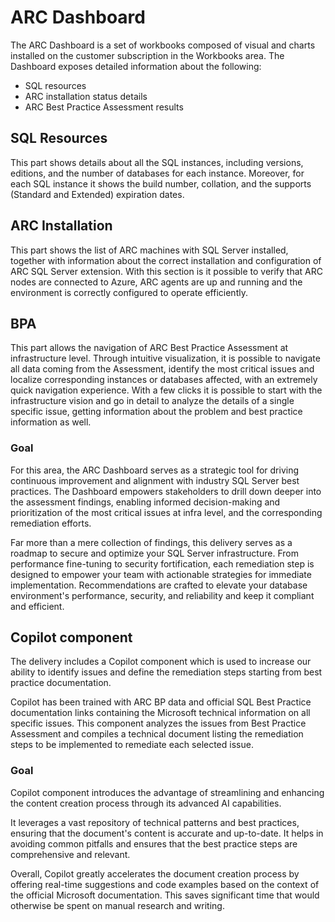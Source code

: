 # ARC Dashboard

The ARC Dashboard is a set of workbooks composed of visual and charts installed on the customer subscription in the Workbooks area. The Dashboard exposes detailed information about the following: 

* SQL resources  
* ARC installation status details 
* ARC Best Practice Assessment results 

 
## SQL Resources 

This part shows details about all the SQL instances, including versions, editions, and the number of databases for each instance. Moreover, for each SQL instance it shows the build number, collation, and the supports (Standard and Extended) expiration dates.  

## ARC Installation 

This part shows the list of ARC machines with SQL Server installed, together with information about the correct installation and configuration of ARC SQL Server extension. With this section is it possible to verify that ARC nodes are connected to Azure, ARC agents are up and running and the environment is correctly configured to operate efficiently. 

 

## BPA 

This part allows the navigation of ARC Best Practice Assessment at infrastructure level. Through intuitive visualization, it is possible to navigate all data coming from the Assessment, identify the most critical issues and localize corresponding instances or databases affected, with an extremely quick navigation experience. With a few clicks it is possible to start with the infrastructure vision and go in detail to analyze the details of a single specific issue, getting information about the problem and best practice information as well.  

 

### Goal 

For this area, the ARC Dashboard serves as a strategic tool for driving continuous improvement and alignment with industry SQL Server best practices. The Dashboard empowers stakeholders to drill down deeper into the assessment findings, enabling informed decision-making and prioritization of the most critical issues at infra level, and the corresponding remediation efforts.  

Far more than a mere collection of findings, this delivery serves as a roadmap to secure and optimize your SQL Server infrastructure. From performance fine-tuning to security fortification, each remediation step is designed to empower your team with actionable strategies for immediate implementation. Recommendations are crafted to elevate your database environment's performance, security, and reliability and keep it compliant and efficient. 

 

## Copilot component 

The delivery includes a Copilot component which is used to increase our ability to identify issues and define the remediation steps starting from best practice documentation.  

Copilot has been trained with ARC BP data and official SQL Best Practice documentation links containing the Microsoft technical information on all specific issues. This component analyzes the issues from Best Practice Assessment and compiles a technical  document listing the remediation steps to be implemented to remediate each selected issue.  

 

### Goal 

Copilot component introduces the advantage of streamlining and enhancing the content creation process through its advanced AI capabilities.  

It leverages a vast repository of technical patterns and best practices, ensuring that the document's content is accurate and up-to-date. It helps in avoiding common pitfalls and ensures that the best practice steps are comprehensive and relevant.  

Overall, Copilot greatly accelerates the document creation process by offering real-time suggestions and code examples based on the context of the official Microsoft documentation. This saves significant time that would otherwise be spent on manual research and writing. 
